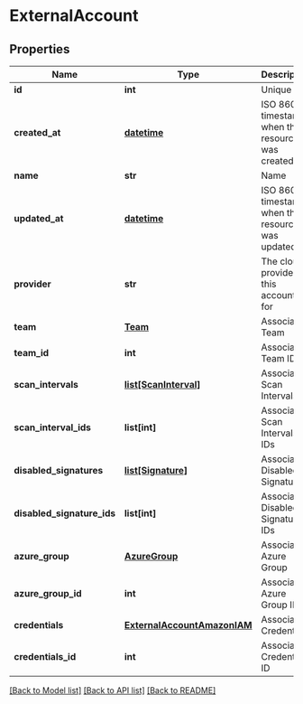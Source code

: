 # ExternalAccount

## Properties
Name | Type | Description | Notes
------------ | ------------- | ------------- | -------------
**id** | **int** | Unique ID | [optional] 
**created_at** | [**datetime**](DateTime.md) | ISO 8601 timestamp when the resource was created | [optional] 
**name** | **str** | Name | [optional] 
**updated_at** | [**datetime**](DateTime.md) | ISO 8601 timestamp when the resource was updated | [optional] 
**provider** | **str** | The cloud provider this account is for | [optional] 
**team** | [**Team**](Team.md) | Associated Team | [optional] 
**team_id** | **int** | Associated Team ID | [optional] 
**scan_intervals** | [**list[ScanInterval]**](ScanInterval.md) | Associated Scan Intervals | [optional] 
**scan_interval_ids** | **list[int]** | Associated Scan Intervals IDs | [optional] 
**disabled_signatures** | [**list[Signature]**](Signature.md) | Associated Disabled Signatures | [optional] 
**disabled_signature_ids** | **list[int]** | Associated Disabled Signatures IDs | [optional] 
**azure_group** | [**AzureGroup**](AzureGroup.md) | Associated Azure Group | [optional] 
**azure_group_id** | **int** | Associated Azure Group ID | [optional] 
**credentials** | [**ExternalAccountAmazonIAM**](ExternalAccountAmazonIAM.md) | Associated Credentials | [optional] 
**credentials_id** | **int** | Associated Credentials ID | [optional] 

[[Back to Model list]](../README.md#documentation-for-models) [[Back to API list]](../README.md#documentation-for-api-endpoints) [[Back to README]](../README.md)


